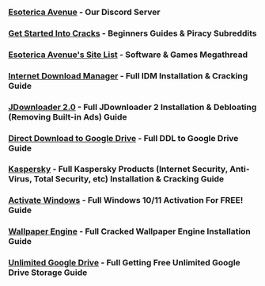ㅤ
### [Esoterica Avenue](https://discord.gg/enMG8bXUbn) - Our Discord Server
### [Get Started Into Cracks](getstartedintocracks.md) - Beginners Guides & Piracy Subreddits
### [Esoterica Avenue's Site List](sitelist.md) - Software & Games Megathread
### [Internet Download Manager](idm.md) - Full IDM Installation & Cracking Guide
### [JDownloader 2.0](jdownloader2.md) - Full JDownloader 2 Installation & Debloating (Removing Built-in Ads) Guide
### [Direct Download to Google Drive](ddltogdrive.md) - Full DDL to Google Drive Guide
### [Kaspersky](kaspersky.md) - Full Kaspersky Products (Internet Security, Anti-Virus, Total Security, etc) Installation & Cracking Guide
### [Activate Windows](activatewindows.md) - Full Windows 10/11 Activation For FREE! Guide
### [Wallpaper Engine](wallpaperengine.md) - Full Cracked Wallpaper Engine Installation Guide
### [Unlimited Google Drive](unlimitedgdrive.md) - Full Getting Free Unlimited Google Drive Storage Guide

<meta property="og:title" content="Esoterica Avenue">
<meta property="og:description" content="Esoterica Avenue's GitHub Repo">
<meta property="og:image" content="https://cdn.discordapp.com/emojis/877212119764979752.png">
<meta property="og:color" content="#36C3FF">
